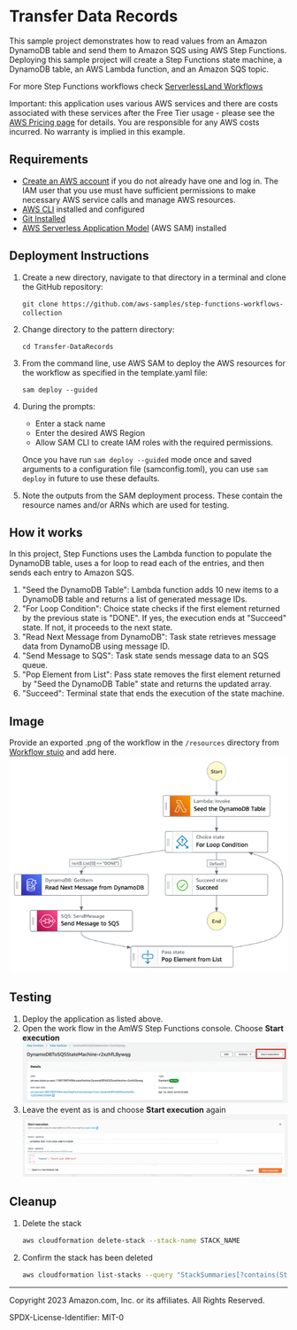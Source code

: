 # Transfer Data Records

This sample project demonstrates how to read values from an Amazon DynamoDB table and send them to Amazon SQS using AWS Step Functions. Deploying this sample project will create a Step Functions state machine, a DynamoDB table, an AWS Lambda function, and an Amazon SQS topic.

For more Step Functions workflows check [ServerlessLand Workflows](https://serverlessland.com/workflows)

Important: this application uses various AWS services and there are costs associated with these services after the Free Tier usage - please see the [AWS Pricing page](https://aws.amazon.com/pricing/) for details. You are responsible for any AWS costs incurred. No warranty is implied in this example.

## Requirements

* [Create an AWS account](https://portal.aws.amazon.com/gp/aws/developer/registration/index.html) if you do not already have one and log in. The IAM user that you use must have sufficient permissions to make necessary AWS service calls and manage AWS resources.
* [AWS CLI](https://docs.aws.amazon.com/cli/latest/userguide/install-cliv2.html) installed and configured
* [Git Installed](https://git-scm.com/book/en/v2/Getting-Started-Installing-Git)
* [AWS Serverless Application Model](https://docs.aws.amazon.com/serverless-application-model/latest/developerguide/serverless-sam-cli-install.html) (AWS SAM) installed

## Deployment Instructions

1. Create a new directory, navigate to that directory in a terminal and clone the GitHub repository:
    ``` 
    git clone https://github.com/aws-samples/step-functions-workflows-collection
    ```
1. Change directory to the pattern directory:
    ```
    cd Transfer-DataRecords
    ```
1. From the command line, use AWS SAM to deploy the AWS resources for the workflow as specified in the template.yaml file:
    ```
    sam deploy --guided
    ```
1. During the prompts:
    * Enter a stack name
    * Enter the desired AWS Region
    * Allow SAM CLI to create IAM roles with the required permissions.

    Once you have run `sam deploy --guided` mode once and saved arguments to a configuration file (samconfig.toml), you can use `sam deploy` in future to use these defaults.

1. Note the outputs from the SAM deployment process. These contain the resource names and/or ARNs which are used for testing.

## How it works

In this project, Step Functions uses the Lambda function to populate the DynamoDB table, uses a for loop to read each of the entries, and then sends each entry to Amazon SQS.

1.	"Seed the DynamoDB Table": Lambda function adds 10 new items to a DynamoDB table and returns a list of generated message IDs.
2.	"For Loop Condition": Choice state checks if the first element returned by the previous state is "DONE". If yes, the execution ends at "Succeed" state. If not, it proceeds to the next state.
3.	"Read Next Message from DynamoDB": Task state retrieves message data from DynamoDB using message ID.
4.	"Send Message to SQS": Task state sends message data to an SQS queue.
5.	"Pop Element from List": Pass state removes the first element returned by "Seed the DynamoDB Table" state and returns the updated array.
6.	"Succeed": Terminal state that ends the execution of the state machine.


## Image
Provide an exported .png of the workflow in the `/resources` directory from [Workflow stuio](https://docs.aws.amazon.com/step-functions/latest/dg/workflow-studio.html) and add here.
![image](./resources/statemachine.png)

## Testing

1. Deploy the application as listed above.
2. Open the work flow in the AmWS Step Functions console. Choose **Start execution** ![image](./resources/test01.png)
1. Leave the event as is and choose **Start execution** again ![image](./resources/test02.png)

## Cleanup
 
1. Delete the stack
    ```bash
    aws cloudformation delete-stack --stack-name STACK_NAME
    ```
1. Confirm the stack has been deleted
    ```bash
    aws cloudformation list-stacks --query "StackSummaries[?contains(StackName,'STACK_NAME')].StackStatus"
    ```
----
Copyright 2023 Amazon.com, Inc. or its affiliates. All Rights Reserved.

SPDX-License-Identifier: MIT-0
